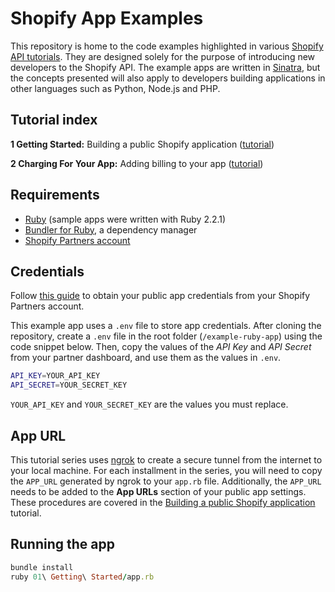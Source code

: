 # Shopify App Examples

This repository is home to the code examples highlighted in various [Shopify API tutorials](https://help.shopify.com/api/tutorials). They are designed solely for the purpose of introducing new developers to the Shopify API. The example apps are written in [Sinatra](https://github.com/sinatra/sinatra), but the concepts presented will also apply to developers building applications in other languages such as Python, Node.js and PHP.

## Tutorial index

**1 Getting Started:** Building a public Shopify application ([tutorial](https://help.shopify.com/api/tutorials/building-public-app))

**2 Charging For Your App:** Adding billing to your app ([tutorial](https://help.shopify.com/api/tutorials/adding-billing-to-your-app/))

## Requirements

* [Ruby](https://www.ruby-lang.org/en/documentation/installation/) (sample apps were written with Ruby 2.2.1)
* [Bundler for Ruby](http://bundler.io/), a dependency manager
* [Shopify Partners account](https://accounts.shopify.com/signup)

## Credentials

Follow [this guide](https://help.shopify.com/api/getting-started/api-credentials) to obtain your public app credentials from your Shopify Partners account.

This example app uses a `.env` file to store app credentials. After cloning the repository, create a `.env` file in the root folder (`/example-ruby-app`) using the code snippet below. Then, copy the values of the _API Key_ and _API Secret_ from your partner dashboard, and use them as the values in `.env`.

```bash
API_KEY=YOUR_API_KEY
API_SECRET=YOUR_SECRET_KEY
```

`YOUR_API_KEY` and `YOUR_SECRET_KEY` are the values you must replace.

## App URL

This tutorial series uses [ngrok](https://ngrok.com/) to create a secure tunnel from the internet to your local machine. For each installment in the series, you will need to copy the `APP_URL` generated by ngrok to your `app.rb` file.  Additionally, the `APP_URL` needs to be added to the **App URLs** section of your public app settings. These procedures are covered in the [Building a public Shopify application](https://help.shopify.com/api/tutorials/building-public-app) tutorial.

## Running the app

```ruby
bundle install
ruby 01\ Getting\ Started/app.rb
```
